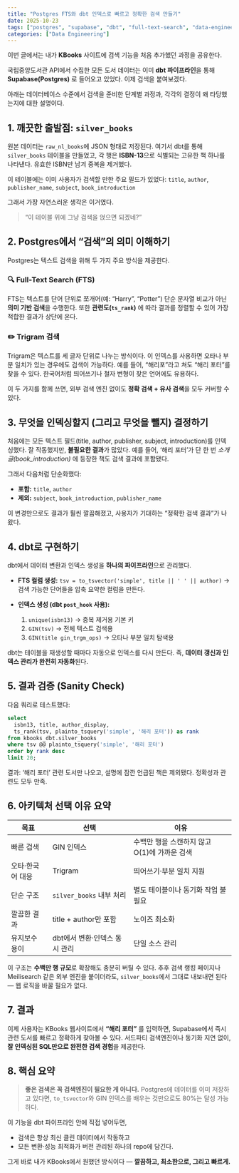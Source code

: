 ```yaml
---
title: "Postgres FTS와 dbt 인덱스로 빠르고 정확한 검색 만들기"
date: 2025-10-23
tags: ["postgres", "supabase", "dbt", "full-text-search", "data-engineering", "indexing"]
categories: ["Data Engineering"]
---
```


이번 글에서는 내가 **KBooks** 사이트에 검색 기능을 처음 추가했던 과정을 공유한다.

국립중앙도서관 API에서 수집한 모든 도서 데이터는 이미 **dbt 파이프라인**을 통해 **Supabase(Postgres)** 로 들어오고 있었다.
이제 검색을 붙여보겠다. 

아래는 데이터베이스 수준에서 검색을 준비한 단계별 과정과, 각각의 결정이 왜 타당했는지에 대한 설명이다.

## 1. 깨끗한 출발점: `silver_books`

원본 데이터는 `raw_nl_books`에 JSON 형태로 저장된다.
여기서 dbt를 통해 `silver_books` 테이블을 만들었고, 각 행은 **ISBN-13**으로 식별되는 고유한 책 하나를 나타낸다.
유효한 ISBN만 남겨 중복을 제거했다.

이 테이블에는 이미 사용자가 검색할 만한 주요 필드가 있었다:
`title`, `author`, `publisher_name`, `subject`, `book_introduction`

그래서 가장 자연스러운 생각은 이거였다.

> “이 테이블 위에 그냥 검색을 얹으면 되겠네?”

## 2. Postgres에서 “검색”의 의미 이해하기

Postgres는 텍스트 검색을 위해 두 가지 주요 방식을 제공한다.

### 🔍 Full-Text Search (FTS)

FTS는 텍스트를 단어 단위로 쪼개어(예: “Harry”, “Potter”) 단순 문자열 비교가 아닌 **의미 기반 검색**을 수행한다.
또한 **관련도(`ts_rank`)** 에 따라 결과를 정렬할 수 있어 가장 적합한 결과가 상단에 온다.

### ✏️ Trigram 검색

Trigram은 텍스트를 세 글자 단위로 나누는 방식이다.
이 인덱스를 사용하면 오타나 부분 일치가 있는 경우에도 검색이 가능하다.
예를 들어, “해리포”라고 쳐도 “해리 포터”를 찾을 수 있다.
한국어처럼 띄어쓰기나 철자 변형이 잦은 언어에도 유용하다.

이 두 가지를 함께 쓰면, 외부 검색 엔진 없이도 **정확 검색 + 유사 검색**을 모두 커버할 수 있다.

## 3. 무엇을 인덱싱할지 (그리고 무엇을 뺄지) 결정하기

처음에는 모든 텍스트 필드(title, author, publisher, subject, introduction)를 인덱싱했다.
잘 작동했지만, **불필요한 결과**가 많았다.
예를 들어, ‘해리 포터’가 단 한 번 *소개글(book_introduction)* 에 등장한 책도 검색 결과에 포함됐다.

그래서 다음처럼 단순화했다:

* **포함:** `title`, `author`
* **제외:** `subject`, `book_introduction`, `publisher_name`

이 변경만으로도 결과가 훨씬 깔끔해졌고, 사용자가 기대하는 “정확한 검색 결과”가 나왔다.

## 4. dbt로 구현하기

dbt에서 데이터 변환과 인덱스 생성을 **하나의 파이프라인**으로 관리했다.

* **FTS 컬럼 생성:**
  `tsv = to_tsvector('simple', title || ' ' || author)`
  → 검색 가능한 단어들을 압축 요약한 컬럼을 만든다.

* **인덱스 생성 (dbt `post_hook` 사용):**

  1. `unique(isbn13)` → 중복 제거용 기본 키
  2. `GIN(tsv)` → 전체 텍스트 검색용
  3. `GIN(title gin_trgm_ops)` → 오타나 부분 일치 탐색용

dbt는 테이블을 재생성할 때마다 자동으로 인덱스를 다시 만든다.
즉, **데이터 갱신과 인덱스 관리가 완전히 자동화**된다.

## 5. 결과 검증 (Sanity Check)

다음 쿼리로 테스트했다:

```sql
select
  isbn13, title, author_display,
  ts_rank(tsv, plainto_tsquery('simple', '해리 포터')) as rank
from kbooks_dbt.silver_books
where tsv @@ plainto_tsquery('simple', '해리 포터')
order by rank desc
limit 20;
```

결과: ‘해리 포터’ 관련 도서만 나오고, 설명에 잠깐 언급된 책은 제외됐다.
정확성과 관련도 모두 만족.


## 6. 아키텍처 선택 이유 요약

| 목표        | 선택                   | 이유                          |
| --------- | -------------------- | --------------------------- |
| 빠른 검색     | GIN 인덱스              | 수백만 행을 스캔하지 않고 O(1)에 가까운 검색 |
| 오타·한국어 대응 | Trigram              | 띄어쓰기·부분 일치 지원               |
| 단순 구조     | `silver_books` 내부 처리 | 별도 테이블이나 동기화 작업 불필요         |
| 깔끔한 결과    | title + author만 포함   | 노이즈 최소화                     |
| 유지보수 용이   | dbt에서 변환·인덱스 동시 관리   | 단일 소스 관리                    |

이 구조는 **수백만 행 규모**로 확장해도 충분히 버틸 수 있다.
추후 검색 랭킹 페이지나 Meilisearch 같은 외부 엔진을 붙이더라도,
`silver_books`에서 그대로 내보내면 된다 — 웹 로직을 바꿀 필요가 없다.


## 7. 결과

이제 사용자는 KBooks 웹사이트에서 **“해리 포터”** 를 입력하면,
Supabase에서 즉시 관련 도서를 빠르고 정확하게 찾아볼 수 있다.
서드파티 검색엔진이나 동기화 지연 없이,
**잘 인덱싱된 SQL만으로 완전한 검색 경험**을 제공한다.

## 8. 핵심 요약

> **좋은 검색은 꼭 검색엔진이 필요한 게 아니다.**
> Postgres에 데이터를 이미 저장하고 있다면,
> `to_tsvector`와 GIN 인덱스를 배우는 것만으로도 80%는 달성 가능하다.

이 기능을 dbt 파이프라인 안에 직접 넣어두면,

* 검색은 항상 최신 클린 데이터에서 작동하고
* 모든 변환·성능 최적화가 버전 관리된 하나의 repo에 담긴다.

그게 바로 내가 KBooks에서 원했던 방식이다 — **깔끔하고, 최소한으로, 그리고 빠르게.**
